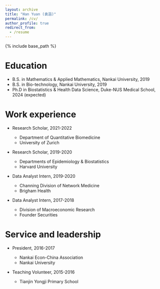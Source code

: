 ```yaml
---
layout: archive
title: "Han Yuan (袁涵)"
permalink: /cv/
author_profile: true
redirect_from:
  - /resume
---
```


{% include base_path %}

Education
======
* B.S. in Mathematics & Applied Mathematics, Nankai University, 2019
* B.S. in Bio-technology, Nankai University, 2019
* Ph.D in Biostatistics & Health Data Science, Duke-NUS Medical School, 2024 (expected)

Work experience
======
* Research Scholar, 2021-2022
  * Department of Quantitative Biomedicine
  * University of Zurich

* Research Scholar, 2019-2020
  * Departments of Epidemiology & Biostatistics
  * Harvard University

* Data Analyst Intern, 2019-2020
  * Channing Division of Network Medicine
  * Brigham Health

* Data Analyst Intern, 2017-2018
  * Division of Macroeconomic Research
  * Founder Securities

Service and leadership
======
* President, 2016-2017
  * Nankai Econ-China Association
  * Nankai University

* Teaching Volunteer, 2015-2016
  * Tianjin Yongji Primary School
